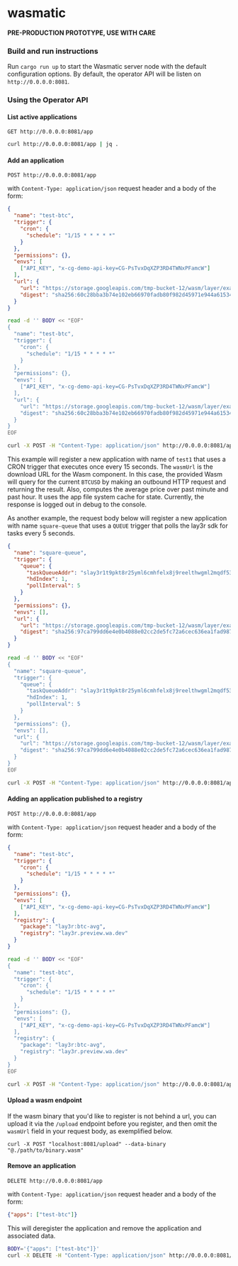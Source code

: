 # wasmatic

**PRE-PRODUCTION PROTOTYPE, USE WITH CARE**

### Build and run instructions

Run `cargo run up` to start the Wasmatic server node with the default configuration options.
By default, the operator API will be listen on `http://0.0.0.0:8081`.


### Using the Operator API

#### List active applications

`GET http://0.0.0.0:8081/app`

```bash
curl http://0.0.0.0:8081/app | jq .
```

#### Add an application

`POST http://0.0.0.0:8081/app`

with `Content-Type: application/json` request header and a body of the form:

```json
{
  "name": "test-btc",
  "trigger": {
    "cron": {
      "schedule": "1/15 * * * * *"
    }
  },
  "permissions": {},
  "envs": [
    ["API_KEY", "x-cg-demo-api-key=CG-PsTvxDqXZP3RD4TWNxPFamcW"]
  ],
  "url": {
    "url": "https://storage.googleapis.com/tmp-bucket-12/wasm/layer/examples/lay3r_btc-avg%400.6.0.wasm",
    "digest": "sha256:60c28bba3b74e102eb66970fadb80f982d45971e944a615343ece29758172f8e"
  }
}
```

```bash
read -d '' BODY << "EOF"
{
  "name": "test-btc",
  "trigger": {
    "cron": {
      "schedule": "1/15 * * * * *"
    }
  },
  "permissions": {},
  "envs": [
    ["API_KEY", "x-cg-demo-api-key=CG-PsTvxDqXZP3RD4TWNxPFamcW"]
  ],
  "url": {
    "url": "https://storage.googleapis.com/tmp-bucket-12/wasm/layer/examples/lay3r_btc-avg%400.6.0.wasm",
    "digest": "sha256:60c28bba3b74e102eb66970fadb80f982d45971e944a615343ece29758172f8e"
  }
}
EOF

curl -X POST -H "Content-Type: application/json" http://0.0.0.0:8081/app -d "$BODY"
```

This example will register a new application with name of `test1` that uses a CRON trigger that
executes once every 15 seconds. The `wasmUrl` is the download URL for the Wasm component. In this case,
the provided Wasm will query for the current `BTCUSD` by making an outbound HTTP request and returning
the result. Also, computes the average price over past minute and past hour. It uses the app file system
cache for state. Currently, the response is logged out in debug to the console.

As another example, the request body below will register a new application with name `square-queue` that uses a `QUEUE` trigger that polls the lay3r sdk for tasks every 5 seconds.

```json
{
  "name": "square-queue",
  "trigger": {
    "queue": {
      "taskQueueAddr": "slay3r1t9pkt8r25yml6cmhfelx8j9reelthwgml2mqdf53wkvp0wca6systd9gfn",
      "hdIndex": 1,
      "pollInterval": 5
    }
  },
  "permissions": {},
  "envs": [],
  "url": {
    "url": "https://storage.googleapis.com/tmp-bucket-12/wasm/layer/examples/lay3r_square%400.6.0.wasm",
    "digest": "sha256:97ca799dd6e4e0b4088e02cc2de5fc72a6cec636ea1fad98789a0b44bc3fe75a"
  }
}
```

```bash
read -d '' BODY << "EOF"
{
  "name": "square-queue",
  "trigger": {
    "queue": {
      "taskQueueAddr": "slay3r1t9pkt8r25yml6cmhfelx8j9reelthwgml2mqdf53wkvp0wca6systd9gfn",
      "hdIndex": 1,
      "pollInterval": 5
    }
  },
  "permissions": {},
  "envs": [],
  "url": {
    "url": "https://storage.googleapis.com/tmp-bucket-12/wasm/layer/examples/lay3r_square%400.6.0.wasm",
    "digest": "sha256:97ca799dd6e4e0b4088e02cc2de5fc72a6cec636ea1fad98789a0b44bc3fe75a"
  }
}
EOF

curl -X POST -H "Content-Type: application/json" http://0.0.0.0:8081/app -d "$BODY"
```


#### Adding an application published to a registry

`POST http://0.0.0.0:8081/app`

with `Content-Type: application/json` request header and a body of the form:

```json
{
  "name": "test-btc",
  "trigger": {
    "cron": {
      "schedule": "1/15 * * * * *"
    }
  },
  "permissions": {},
  "envs": [
    ["API_KEY", "x-cg-demo-api-key=CG-PsTvxDqXZP3RD4TWNxPFamcW"]
  ],
  "registry": {
    "package": "lay3r:btc-avg",
    "registry": "lay3r.preview.wa.dev"
  }
}
```

```bash
read -d '' BODY << "EOF"
{
  "name": "test-btc",
  "trigger": {
    "cron": {
      "schedule": "1/15 * * * * *"
    }
  },
  "permissions": {},
  "envs": [
    ["API_KEY", "x-cg-demo-api-key=CG-PsTvxDqXZP3RD4TWNxPFamcW"]
  ],
  "registry": {
    "package": "lay3r:btc-avg",
    "registry": "lay3r.preview.wa.dev"
  }
}
EOF

curl -X POST -H "Content-Type: application/json" http://0.0.0.0:8081/app -d "$BODY"
```


#### Upload a wasm endpoint

If the wasm binary that you'd like to register is not behind a url, you can upload it via the `/upload` endpoint before you register, and then omit the `wasmUrl` field in your request body, as exemplified below.

```curl -X POST "localhost:8081/upload" --data-binary "@./path/to/binary.wasm"```
#### Remove an application

`DELETE http://0.0.0.0:8081/app`

with `Content-Type: application/json` request header and a body of the form:

```json
{"apps": ["test-btc"]}
```

This will deregister the application and remove the application and associated data.

```bash
BODY='{"apps": ["test-btc"]}'
curl -X DELETE -H "Content-Type: application/json" http://0.0.0.0:8081/app -d "$BODY"
```
